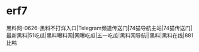 # erf7
黑料网-0626-黑料不打烊入口|Telegram频道传送门|74猫导航主站|74猫传送门|最新黑料|51吃瓜|黑料曝料网|网曝吃瓜|五一吃瓜|黑料网导航||黑料|黑料在线|881比鸭
